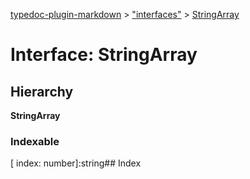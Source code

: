 [typedoc-plugin-markdown](../index.md) > ["interfaces"](../modules/_interfaces_.md) > [StringArray](../interfaces/_interfaces_.stringarray.md)

# Interface: StringArray

## Hierarchy

**StringArray**




### Indexable

[ index: number]:string## Index


